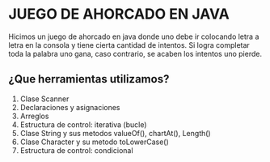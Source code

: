 # JUEGO DE AHORCADO EN JAVA

Hicimos un juego de ahorcado en java donde uno debe ir colocando letra a letra en la consola y tiene cierta cantidad de intentos. Si logra completar toda la palabra uno gana, caso contrario, se acaben los intentos uno pierde.

## ¿Que herramientas utilizamos? 

1. Clase Scanner
2. Declaraciones y asignaciones
3. Arreglos
4. Estructura de control: iterativa (bucle)
5. Clase String y sus metodos valueOf(), chartAt(), Length()
6. Clase Character y su metodo toLowerCase()
7. Estructura de control: condicional
